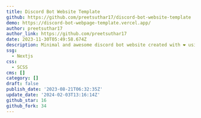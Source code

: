 ```yaml
---
title: Discord Bot Website Template
github: https://github.com/preetsuthar17/discord-bot-website-template
demo: https://discord-bot-webpage-template.vercel.app/
author: preetsuthar17
author_link: https://github.com/preetsuthar17
date: 2023-11-30T05:49:58.674Z
description: Minimal and awesome discord bot website created with ❤ using NextJS
ssg:
  - Nextjs
css:
  - SCSS
cms: []
category: []
draft: false
publish_date: '2023-08-21T06:32:35Z'
update_date: '2024-02-03T13:16:14Z'
github_star: 16
github_fork: 34
---
```

